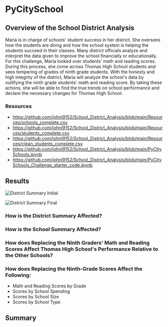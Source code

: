 # PyCitySchool

## Overview of the School District Analysis
Maria is in charge of schools' student success in her district. She oversees how the students are doing and how the school system is helping the students succeed in their classes. Many district officials analyze and interpret the data given to improve the school financially or educationally. For this challenge, Maria looked over students' math and reading scores. During this process, she come across Thomas High School students and sees tempering of grades of ninth grade students. With the honesty and high integrity of the district, Maria will analyze the school's data by nullifying the ninth grade students' math and reading score. By taking these actions, she will be able to find the true trends on school performance and declare the necessary changes for Thomas High School.

### Resources
- https://github.com/johnl9152/School_District_Analysis/blob/main/Resources/schools_complete.csv
- https://github.com/johnl9152/School_District_Analysis/blob/main/Resources/students_complete.csv
- https://github.com/johnl9152/School_District_Analysis/blob/main/Resources/clean_students_complete.csv
- https://github.com/johnl9152/School_District_Analysis/blob/main/PyCitySchools.ipynb
- https://github.com/johnl9152/School_District_Analysis/blob/main/PyCitySchools_Challenge_starter_code.ipynb

## Results

![District Summary Initial](https://user-images.githubusercontent.com/92328984/142243821-ca3a1f82-229b-4b2c-8aa6-82905da67982.png)

![District Summary Final](https://user-images.githubusercontent.com/92328984/142243879-fef19f77-cd2e-4697-995b-e1a65f9d04c6.png)


### How is the District Summary Affected?

### How is the School Summary Affected?
### How does Replacing the Ninth Graders' Math and Reading Scores Affect Thomas High School's Performance Relative to the Other Schools?
### How does Replacing the Ninth-Grade Scores Affect the Following:

- Math and Reading Scores by Grade
- Scores by School Spending
- Scores by School Size
- Scores by School Type

## Summary
